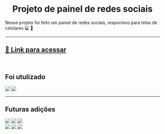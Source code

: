 <h1 align="center">Projeto de painel de redes sociais</h1>
Nesse projeto foi feito um painel de redes sociais, responsivo para telas de celulares 💻 📱
<hr>
<a href="#"><h2>🔗 Link para acessar</h2></a>
<br>
<h2>Foi utulizado</h2>
<div>
    <img src="https://img.shields.io/badge/HTML5-fb5607?style=for-the-badge&logo=html5&logoColor=white">
    <img src="https://img.shields.io/badge/css3-3a86ff.svg?style=for-the-badge&logo=css3&logoColor=white">
</div>
<hr>
<h2>Futuras adições </h2>
<div>
    <img src="https://img.shields.io/badge/Gmail-fb5607?style=for-the-badge&logo=gmail&logoColor=white">
    <img src="https://img.shields.io/badge/Spotify-1ED760?style=for-the-badge&logo=spotify&logoColor=white">
    <img src="https://img.shields.io/badge/WhatsApp-25D366?style=for-the-badge&logo=whatsapp&logoColor=white">
    <br>
    <img src="https://img.shields.io/badge/Xbox-%23107C10.svg?style=for-the-badge&logo=Xbox&logoColor=white">
    <img src="https://img.shields.io/badge/Reddit-fb5607?style=for-the-badge&logo=reddit&logoColor=white">
    <img src="https://img.shields.io/badge/Discord-%235865F2.svg?style=for-the-badge&logo=discord&logoColor=white">
</div>
